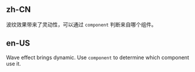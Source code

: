 ## zh-CN

波纹效果带来了灵动性，可以通过 `component` 判断来自哪个组件。

## en-US

Wave effect brings dynamic. Use `component` to determine which component use it.
